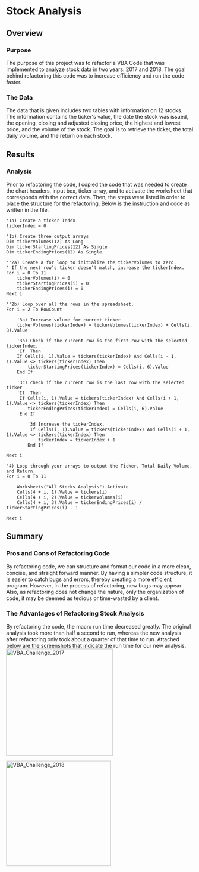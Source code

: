 # Stock Analysis

## Overview
### Purpose
The purpose of this project was to refactor a VBA Code that was implemented to analyze stock data in two years: 2017 and 2018. The goal behind refactoring this code was to increase efficiency and run the code faster.

### The Data
The data that is given includes two tables with information on 12 stocks. The information contains the ticker's value, the date the stock was issued, the opening, closing and adjusted closing price, the highest and lowest price, and the volume of the stock. The goal is to retrieve the ticker, the total daily volume, and the return on each stock.

## Results
### Analysis
Prior to refactoring the code, I copied the code that was needed to create the chart headers, input box, ticker array, and to activate the worksheet that corresponds with the correct data. Then, the steps were listed in order to place the structure for the refactoring. Below is the instruction and code as written in the file. 

    '1a) Create a ticker Index
    tickerIndex = 0

    '1b) Create three output arrays
    Dim tickerVolumes(12) As Long
    Dim tickerStartingPrices(12) As Single
    Dim tickerEndingPrices(12) As Single
    
    ''2a) Create a for loop to initialize the tickerVolumes to zero.
    ' If the next row’s ticker doesn’t match, increase the tickerIndex.
    For i = 0 To 11
        tickerVolumes(i) = 0
        tickerStartingPrices(i) = 0
        tickerEndingPrices(i) = 0
    Next i
   
    ''2b) Loop over all the rows in the spreadsheet.
    For i = 2 To RowCount
    
        '3a) Increase volume for current ticker
        tickerVolumes(tickerIndex) = tickerVolumes(tickerIndex) + Cells(i, 8).Value
        
        '3b) Check if the current row is the first row with the selected tickerIndex.
        'If  Then
        If Cells(i, 1).Value = tickers(tickerIndex) And Cells(i - 1, 1).Value <> tickers(tickerIndex) Then
            tickerStartingPrices(tickerIndex) = Cells(i, 6).Value
        End If
        
        '3c) check if the current row is the last row with the selected ticker
        'If  Then
         If Cells(i, 1).Value = tickers(tickerIndex) And Cells(i + 1, 1).Value <> tickers(tickerIndex) Then
            tickerEndingPrices(tickerIndex) = Cells(i, 6).Value
         End If

            '3d Increase the tickerIndex.
             If Cells(i, 1).Value = tickers(tickerIndex) And Cells(i + 1, 1).Value <> tickers(tickerIndex) Then
                tickerIndex = tickerIndex + 1
            End If
    
    Next i
    
    '4) Loop through your arrays to output the Ticker, Total Daily Volume, and Return.
    For i = 0 To 11
        
        Worksheets("All Stocks Analysis").Activate
        Cells(4 + i, 1).Value = tickers(i)
        Cells(4 + i, 2).Value = tickerVolumes(i)
        Cells(4 + i, 3).Value = tickerEndingPrices(i) / tickerStartingPrices(i) - 1
        
    Next i

## Summary
### Pros and Cons of Refactoring Code
By refactoring code, we can structure and format our code in a more clean, concise, and straight forward manner. By having a simpler code structure, it is easier to catch bugs and errors, thereby creating a more efficient program. However, in the process of refactoring, new bugs may appear. Also, as refactoring does not change the nature, only the organization of code, it may be deemed as tedious or time-wasted by a client.  

### The Advantages of Refactoring Stock Analysis
By refactoring the code, the macro run time decreased greatly. The original analysis took more than half a second to run, whereas the new analysis after refactoring only took about a quarter of that time to run. Attached below are the screenshots that indicate the run time for our new analysis.
<img width="287" alt="VBA_Challenge_2017" src="https://user-images.githubusercontent.com/90435301/135735120-f50778cc-4a13-4783-9268-0f69cd3a9cc1.png">

<img width="282" alt="VBA_Challenge_2018" src="https://user-images.githubusercontent.com/90435301/135735121-869801e6-80b2-4332-bfbd-7b56e8c19c40.png">

